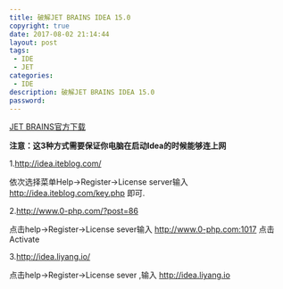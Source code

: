 ```yaml
---
title: 破解JET BRAINS IDEA 15.0
copyright: true
date: 2017-08-02 21:14:44
layout: post
tags:
 - IDE
 - JET
categories:
 - IDE
description: 破解JET BRAINS IDEA 15.0
password: 
---
```


[JET BRAINS官方下载](http://www.jetbrains.com/)

__注意：这3种方式需要保证你电脑在启动Idea的时候能够连上网__

1.http://idea.iteblog.com/

依次选择菜单Help->Register->License server输入 http://idea.iteblog.com/key.php 即可.

2.http://www.0-php.com/?post=86

点击help→Register→License sever输入 http://www.0-php.com:1017 点击Activate

3.http://idea.liyang.io/

点击help→Register→License sever ,输入 http://idea.liyang.io
